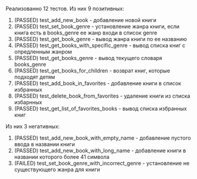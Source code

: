 Реализованно 12 тестов.
Из них 9 позитивных:
1. (PASSED) test_add_new_book - добавление новой книги
2. (PASSED) test_set_book_genre - установление жанра книги, если книга есть в books_genre ее жанр входи в список genre
3. (PASSED) test_get_book_genre - вывод жанра книги по ее названию
4. (PASSED) test_get_books_with_specific_genre - вывод списка книг с опредленным жанром
5. (PASSED) test_get_books_genre - вывод текущего словаря books_genre
6. (PASSED) test_get_books_for_children - возврат книг, которые подходят детям
7. (PASSED) test_add_book_in_favorites - добавление книги в список избранных
8. (PASSED) test_delete_book_from_favorites - удаление книги из списка избарнных
9. (PASSED) test_get_list_of_favorites_books - вывод списка избранных книг

Из них 3 негативных:
1. (PASSED) test_add_new_book_with_empty_name - добавление пустого ввода в названии книги
2. (PASSED) test_add_new_book_with_long_name - добавление книги в названии которого более 41 символа
3. (FAILED) test_set_book_genre_with_incorrect_genre - установление не существующего жанра для книги